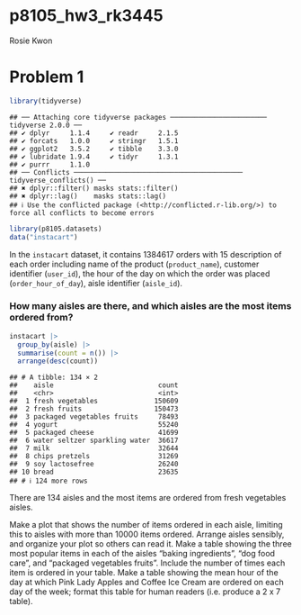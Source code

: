 p8105_hw3_rk3445
================
Rosie Kwon

# Problem 1

``` r
library(tidyverse)
```

    ## ── Attaching core tidyverse packages ──────────────────────── tidyverse 2.0.0 ──
    ## ✔ dplyr     1.1.4     ✔ readr     2.1.5
    ## ✔ forcats   1.0.0     ✔ stringr   1.5.1
    ## ✔ ggplot2   3.5.2     ✔ tibble    3.3.0
    ## ✔ lubridate 1.9.4     ✔ tidyr     1.3.1
    ## ✔ purrr     1.1.0     
    ## ── Conflicts ────────────────────────────────────────── tidyverse_conflicts() ──
    ## ✖ dplyr::filter() masks stats::filter()
    ## ✖ dplyr::lag()    masks stats::lag()
    ## ℹ Use the conflicted package (<http://conflicted.r-lib.org/>) to force all conflicts to become errors

``` r
library(p8105.datasets)
data("instacart")
```

In the `instacart` dataset, it contains 1384617 orders with 15
description of each order including name of the product
(`product_name`), customer identifier (`user_id`), the hour of the day
on which the order was placed (`order_hour_of_day`), aisle identifier
(`aisle_id`).

### How many aisles are there, and which aisles are the most items ordered from?

``` r
instacart |> 
  group_by(aisle) |> 
  summarise(count = n()) |> 
  arrange(desc(count))
```

    ## # A tibble: 134 × 2
    ##    aisle                          count
    ##    <chr>                          <int>
    ##  1 fresh vegetables              150609
    ##  2 fresh fruits                  150473
    ##  3 packaged vegetables fruits     78493
    ##  4 yogurt                         55240
    ##  5 packaged cheese                41699
    ##  6 water seltzer sparkling water  36617
    ##  7 milk                           32644
    ##  8 chips pretzels                 31269
    ##  9 soy lactosefree                26240
    ## 10 bread                          23635
    ## # ℹ 124 more rows

There are 134 aisles and the most items are ordered from fresh
vegetables aisles.

Make a plot that shows the number of items ordered in each aisle,
limiting this to aisles with more than 10000 items ordered. Arrange
aisles sensibly, and organize your plot so others can read it. Make a
table showing the three most popular items in each of the aisles “baking
ingredients”, “dog food care”, and “packaged vegetables fruits”. Include
the number of times each item is ordered in your table. Make a table
showing the mean hour of the day at which Pink Lady Apples and Coffee
Ice Cream are ordered on each day of the week; format this table for
human readers (i.e. produce a 2 x 7 table).
